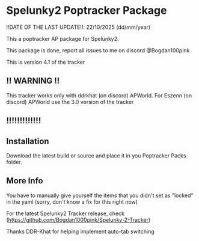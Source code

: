 # Spelunky2 Poptracker Package

!!DATE OF THE LAST UPDATE!!: 22/10/2025 (dd/mm/year)

This a poptracker AP package for Spelunky2.

This package is done, report all issues to me on discord @Bogdan100pink

This is version 4.1 of the tracker

## !! WARNING !!
This tracker works only with ddrkhat (on discord) APWorld. For Eszenn (on discord) APWorld use the 3.0 version of the tracker
## !!!!!!!!!!!!!

## Installation

Download the latest build or source and place it in you Poptracker Packs folder.

## More Info

You have to manually give yourself the items that you didn't set as "locked" in the yaml (sorry, don't know a fix for this right now)

For the latest Spelunky2 Tracker release, check (https://github.com/Bogdan1000pink/Spelunky-2-Tracker)

Thanks DDR-Khat for helping implement auto-tab switching
